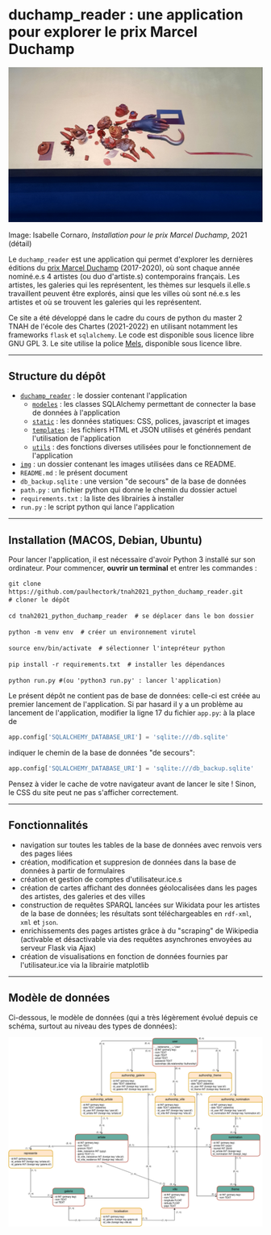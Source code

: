 # duchamp_reader : une application pour explorer le prix Marcel Duchamp

![cornaro coeur coeur](./img/cornaro_crop.png)

Image: Isabelle Cornaro, *Installation pour le prix Marcel Duchamp*, 2021 (détail)

Le `duchamp_reader` est une application qui permet d'explorer les dernières éditions
du [prix Marcel Duchamp](https://fr.wikipedia.org/wiki/Prix_Marcel-Duchamp#) 
(2017-2020), où sont chaque année nominé.e.s 4 artistes (ou duo d'artiste.s)
contemporains français. Les artistes, les galeries qui les représentent, les
thèmes sur lesquels il.elle.s travaillent peuvent être explorés, ainsi que les
villes où sont né.e.s les artistes et où se trouvent les galeries qui les 
représentent.

Ce site a été développé dans le cadre du cours de python du master 2 TNAH de 
l'école des Chartes (2021-2022) en utilisant notamment les frameworks
 `flask` et `sqlalchemy`. Le code est disponible sous licence libre GNU GPL 3. Le 
site utilise la police [Mels](https://quentinbarba.fr/), disponible sous licence 
libre. 

---

## Structure du dépôt

- [`duchamp_reader`](./duchamp_reader) : le dossier contenant l'application
	- [`modeles`](./duchamp_reader/modeles) : les classes SQLAlchemy permettant 
de connecter la base de données à l'application
	- [`static`](./duchamp_reader/static) : les données statiques: CSS, 
polices, javascript et images
	- [`templates`](./duchamp_reader/templates) : les fichiers HTML et JSON 
utilisés et générés pendant l'utilisation de l'application
	- [`utils`](./duchamp_reader/utils) : des fonctions diverses utilisées pour 
le fonctionnement de l'application
- [`img`](./img) : un dossier contenant les images utilisées dans ce README.
- `README.md` : le présent document
- `db_backup.sqlite` : une version "de secours" de la base de données
- `path.py` : un fichier python qui donne le chemin du dossier actuel
- `requirements.txt` : la liste des librairies à installer
- `run.py` : le script python qui lance l'application

---

## Installation (MACOS, Debian, Ubuntu)

Pour lancer l'application, il est nécessaire d'avoir Python 3 installé sur son
ordinateur. Pour commencer, **ouvrir un terminal** et entrer les commandes : 

```shell
git clone https://github.com/paulhectork/tnah2021_python_duchamp_reader.git
# cloner le dépôt

cd tnah2021_python_duchamp_reader  # se déplacer dans le bon dossier

python -m venv env  # créer un environnement virutel

source env/bin/activate  # sélectionner l'intepréteur python

pip install -r requirements.txt  # installer les dépendances

python run.py #(ou 'python3 run.py' : lancer l'application)
```

Le présent dépôt ne contient pas de base de données: celle-ci est créée au premier 
lancement de l'application. Si par hasard il y a un problème au lancement de
l'application, modifier la ligne 17 du fichier `app.py`: à la place de
```python
app.config['SQLALCHEMY_DATABASE_URI'] = 'sqlite:///db.sqlite'
```

indiquer le chemin de la base de données "de secours":
```python
app.config['SQLALCHEMY_DATABASE_URI'] = 'sqlite:///db_backup.sqlite'
```

Pensez à vider le cache de votre navigateur avant de lancer le site ! Sinon, le 
CSS du site peut ne pas s'afficher correctement.

---

## Fonctionnalités

- navigation sur toutes les tables de la base de données avec renvois vers des pages
liées
- création, modification et suppresion de données dans la base de données à partir
de formulaires
- création et gestion de comptes d'utilisateur.ice.s
- création de cartes affichant des données géolocalisées dans les pages des 
artistes, des galeries et des villes
- construction de requêtes SPARQL lancées sur Wikidata pour les artistes de 
la base de données; les résultats sont téléchargeables en `rdf-xml`, `xml` et 
`json`.
- enrichissements des pages artistes grâce à du "scraping" de Wikipedia (activable
et désactivable via des requêtes asynchrones envoyées au serveur Flask via Ajax)
- création de visualisations en fonction de données fournies par l'utilisateur.ice
via la librairie matplotlib

---

## Modèle de données

Ci-dessous, le modèle de données (qui a très légèrement évolué depuis ce schéma,
surtout au niveau des types de données):

![modele](./img/db_schema.png)
